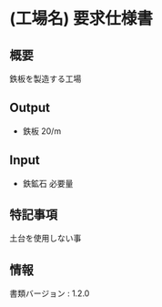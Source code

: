 # (工場名) 要求仕様書

## 概要
鉄板を製造する工場

## Output
- 鉄板 20/m

## Input
- 鉄鉱石 必要量

## 特記事項
土台を使用しない事

## 情報
書類バージョン : 1.2.0
